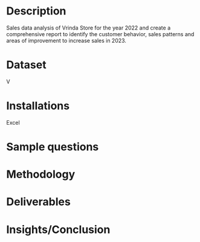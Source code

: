 # Description
Sales data analysis of Vrinda Store for the year 2022 and create a comprehensive report to identify the customer behavior, sales patterns and areas of improvement to increase sales in 2023.

# Dataset
V

# Installations
Excel

# Sample questions

# Methodology

# Deliverables

# Insights/Conclusion

